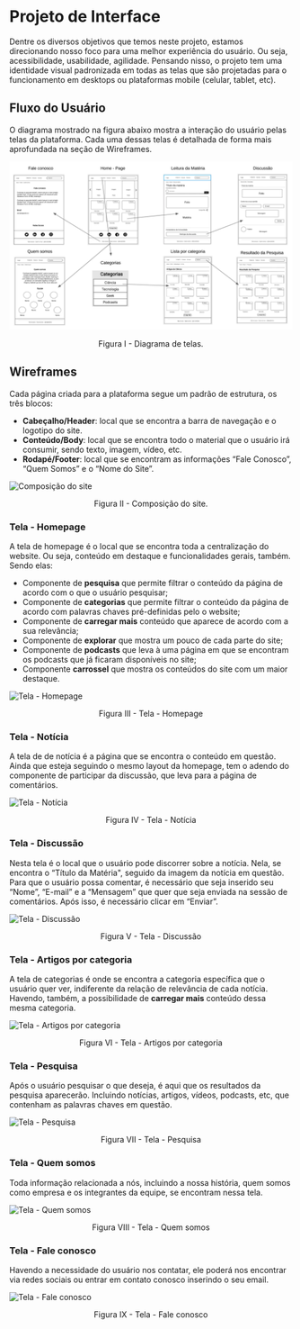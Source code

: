 
# Projeto de Interface

Dentre os diversos objetivos que temos neste projeto, estamos direcionando nosso foco para uma melhor experiência do usuário. Ou seja, acessibilidade, usabilidade, agilidade. Pensando nisso, o projeto tem uma identidade visual padronizada em todas as telas que são projetadas para o funcionamento em desktops ou plataformas mobile (celular, tablet, etc).


## Fluxo do Usuário

O diagrama mostrado na figura abaixo mostra a interação do usuário pelas telas da plataforma. Cada uma dessas telas é detalhada de forma mais aprofundada na seção de Wireframes.

![Fluxo do Usuário](img/Wireframe/WIreFrame.png)
<center>Figura I - Diagrama de telas.</center>

## Wireframes

Cada página criada para a plataforma segue um padrão de estrutura, os três blocos:

* **Cabeçalho/Header**: local que se encontra a barra de navegação e o logotipo do site.
* **Conteúdo/Body**: local que se encontra todo o material que o usuário irá consumir, sendo texto, imagem, vídeo, etc.
* **Rodapé/Footer**: local que se encontram as informações “Fale Conosco”, “Quem Somos” e o “Nome do Site”.

![Composição do site](img/Composição_site.png)
<center>Figura II - Composição do site.</center>

### Tela - Homepage

A tela de homepage é o local que se encontra toda a centralização do website. Ou seja, conteúdo em destaque e funcionalidades gerais, também. Sendo elas:

* Componente de **pesquisa** que permite filtrar o conteúdo da página de acordo com o que o usuário pesquisar;
* Componente de **categorias** que permite filtrar o conteúdo da página de acordo com palavras chaves pré-definidas pelo o website;
* Componente de **carregar mais** conteúdo que aparece de acordo com a sua relevância;
* Componente de **explorar** que mostra um pouco de cada parte do site;
* Componente de **podcasts** que leva à uma página em que se encontram os podcasts que já ficaram disponíveis no site;
* Componente **carrossel** que mostra os conteúdos do site com um maior destaque. 

![Tela - Homepage](img/Tela_Homepage.png)
<center>Figura III - Tela - Homepage</center>

### Tela - Notícia

A tela de de notícia é a página que se encontra o conteúdo em questão. Ainda que esteja seguindo o mesmo layout da homepage, tem o adendo do componente de participar da discussão, que leva para a página de comentários.

![Tela - Notícia](img/Tela_Notícia.png)
<center>Figura IV - Tela - Notícia</center>

### Tela - Discussão

Nesta tela é o local que o usuário pode discorrer sobre a notícia. Nela, se encontra o “Título da Matéria", seguido da imagem da notícia em questão. Para que o usuário possa comentar, é necessário que seja inserido seu “Nome”, “E-mail” e a “Mensagem” que quer que seja enviada na sessão de comentários. Após isso, é necessário clicar em “Enviar”. 

![Tela - Discussão](img/Tela_Discussão.png)
<center>Figura V - Tela - Discussão</center>

### Tela - Artigos por categoria

A tela de categorias é onde se encontra a categoria específica que o usuário quer ver, indiferente da relação de relevância de cada notícia. Havendo, também, a possibilidade de **carregar mais** conteúdo dessa mesma categoria.

![Tela - Artigos por categoria](img/Tela_Artigos_categoria.png)
<center>Figura VI - Tela - Artigos por categoria</center>

### Tela - Pesquisa

Após o usuário pesquisar o que deseja, é aqui que os resultados da pesquisa aparecerão. Incluindo notícias, artigos, vídeos, podcasts, etc, que contenham as palavras chaves em questão.

![Tela - Pesquisa](img/Tela_Pesquisa.png)
<center>Figura VII - Tela - Pesquisa</center>

### Tela - Quem somos

Toda informação relacionada a nós, incluindo a nossa história, quem somos como empresa e os integrantes da equipe, se encontram nessa tela.

![Tela - Quem somos](img/Tela_Quem_somos.png)
<center>Figura VIII - Tela - Quem somos</center>

### Tela - Fale conosco

Havendo a necessidade do usuário nos contatar, ele poderá nos encontrar via redes sociais ou entrar em contato conosco inserindo o seu email.

![Tela - Fale conosco](img/Tela_Fale_conosco.png)
<center>Figura IX - Tela - Fale conosco</center>


